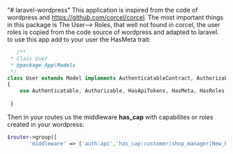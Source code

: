 "# laravel-wordpress" 
This application is inspired from the code of wordpress and https://github.com/corcel/corcel.
The most important things in this package is The User--> Roles, that well not found in corcel, the user roles is copied from the code source of wordpress and adapted to laravel.
to use this app add to your user the HasMeta trait:

```php
   /**
 * Class User
 * @package App\Models
 */
class User extends Model implements AuthenticatableContract, AuthorizableContract
{
    use Authenticatable, Authorizable, HasApiTokens, HasMeta, HasRoles;
    
 }
 ```
 
 
 
 Then in your routes us the middleware <strong>has_cap</strong> with capabilites or roles created in your wordpress:
 
 ```php
$router->group([
        'middleware' => ['auth:api','has_cap:customer|shop_manager|New_Roles|edit_post']], function () use ($router) {}]);
 ```
